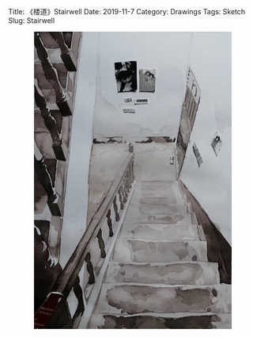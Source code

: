 Title: 《楼道》Stairwell
Date: 2019-11-7
Category: Drawings
Tags: Sketch
Slug: Stairwell


<div style="display:  flex; flex-wrap: wrap; gap: 20px; justify-content: center;">
  <img src="../images/Stairwell.png" alt="A Peaceful Bed 1" style="max-width: 100%; max-height: 600px; height: auto; object-fit: contain;">
</div>

